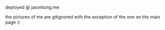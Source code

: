 deployed @ jasontung.me

the pictures of me are gitignored with the exception of the one on the main page :)
